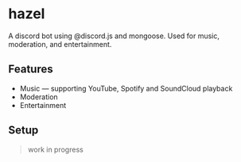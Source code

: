 # hazel
A discord bot using @discord.js and mongoose. Used for music, moderation, and entertainment.

## Features

- Music ― supporting YouTube, Spotify and SoundCloud playback
- Moderation
- Entertainment 

## Setup

> work in progress
